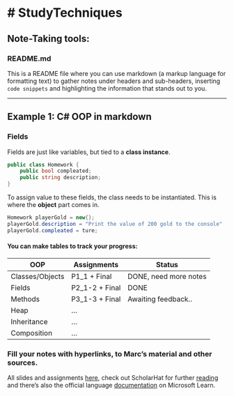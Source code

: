 # # StudyTechniques


## Note-Taking tools:

### README.md
This is a README file where you can use markdown (a markup language for formatting text) to gather notes under headers and sub-headers, inserting `code snippets` and highlighting the information that stands out to you. 

_______

## Example 1: C# OOP in markdown

### Fields

Fields are just like variables, but tied to a **class instance**.

```cs
public class Homework {
    public bool compleated;
    public string description;
}
```

To assign value to these fields, the class needs to be instantiated. This is where the **object** part comes in.

```cs
Homework playerGold = new{};
playerGold.description = "Print the value of 200 gold to the console"
playerGold.compleated = ture;
```


#### You can make tables to track your progress:
| OOP             | Assignments    | Status                |
|-----------------|----------------|-----------------------|
| Classes/Objects | P1_1 + Final   | DONE, need more notes |
| Fields          | P2_1-2 + Final | DONE                  |
| Methods         | P3_1-3 + Final | Awaiting feedback..   |
| Heap            | …              |                       |
| Inheritance     | …              |                       |
| Composition     | …              |                       |

### Fill your notes with hyperlinks, to Marc’s material and other sources.

All slides and assignments [here](https://github.com/marczaku/104-csharp-oop-basics/tree/main), check out ScholarHat for further [reading](https://www.scholarhat.com/tutorial/csharp/csharp12-developer-roadmap) and there’s also the official language [documentation](https://learn.microsoft.com/en-us/dotnet/csharp/fundamentals/object-oriented/) on Microsoft Learn.




